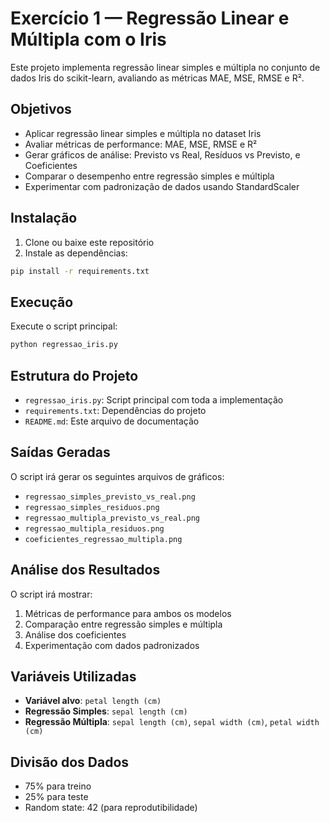 # Exercício 1 — Regressão Linear e Múltipla com o Iris

Este projeto implementa regressão linear simples e múltipla no conjunto de dados Iris do scikit-learn, avaliando as métricas MAE, MSE, RMSE e R².

## Objetivos

- Aplicar regressão linear simples e múltipla no dataset Iris
- Avaliar métricas de performance: MAE, MSE, RMSE e R²
- Gerar gráficos de análise: Previsto vs Real, Resíduos vs Previsto, e Coeficientes
- Comparar o desempenho entre regressão simples e múltipla
- Experimentar com padronização de dados usando StandardScaler

## Instalação

1. Clone ou baixe este repositório
2. Instale as dependências:

```bash
pip install -r requirements.txt
```

## Execução

Execute o script principal:

```bash
python regressao_iris.py
```

## Estrutura do Projeto

- `regressao_iris.py`: Script principal com toda a implementação
- `requirements.txt`: Dependências do projeto
- `README.md`: Este arquivo de documentação

## Saídas Geradas

O script irá gerar os seguintes arquivos de gráficos:
- `regressao_simples_previsto_vs_real.png`
- `regressao_simples_residuos.png`
- `regressao_multipla_previsto_vs_real.png`
- `regressao_multipla_residuos.png`
- `coeficientes_regressao_multipla.png`

## Análise dos Resultados

O script irá mostrar:
1. Métricas de performance para ambos os modelos
2. Comparação entre regressão simples e múltipla
3. Análise dos coeficientes
4. Experimentação com dados padronizados

## Variáveis Utilizadas

- **Variável alvo**: `petal length (cm)`
- **Regressão Simples**: `sepal length (cm)`
- **Regressão Múltipla**: `sepal length (cm)`, `sepal width (cm)`, `petal width (cm)`

## Divisão dos Dados

- 75% para treino
- 25% para teste
- Random state: 42 (para reprodutibilidade)

